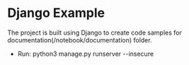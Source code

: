# Django Example
The project is built using Django to create code samples for documentation(/notebook/documentation) folder.

  + Run: python3 manage.py runserver --insecure
